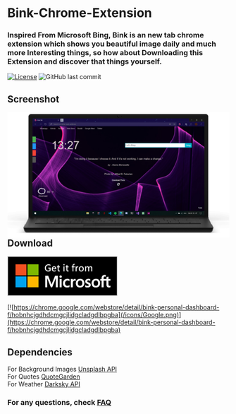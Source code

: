 # Bink-Chrome-Extension

### Inspired From Microsoft Bing, Bink is an new tab chrome extension which shows you beautiful image daily and much more Interesting things, so how about Downloading this Extension and discover that things yourself.

[![License](https://img.shields.io/github/license/AmitGujar/Bink-Chrome-Extension)](LICENSE)
![GitHub last commit](https://img.shields.io/github/last-commit/AmitGujar/Bink-Chrome-Extension?style=plastic)

## Screenshot
<img src="screenshot/Screenshot (12).png"
     alt="Extension Screenshot"
     style="float: left; margin-right: 10px;" />

## Download

<p>
<a href="https://microsoftedge.microsoft.com/addons/detail/bink-personal-dashboard/ecggbpmbngmiidmalbifljnibfkboibj">
<img src = "/icons/Microsoft.png" width=250px height=90px>
</a><br>

[![https://chrome.google.com/webstore/detail/bink-personal-dashboard-f/hobnhcjgdhdcmgcjlidgcladgdlbpgba](/icons/Google.png)](https://chrome.google.com/webstore/detail/bink-personal-dashboard-f/hobnhcjgdhdcmgcjlidgcladgdlbpgba)

</p>

## Dependencies

For Background Images [Unsplash API](https://github.com/unsplash/unsplash-js)<br>
For Quotes [QuoteGarden](https://github.com/pprathameshmore/QuoteGarden)<br>
For Weather [Darksky API](https://darksky.net/)

### For any questions, check [FAQ](https://github.com/AmitGujar/Bink-Chrome-Extension/wiki/Frequently-Asked-Questions)
